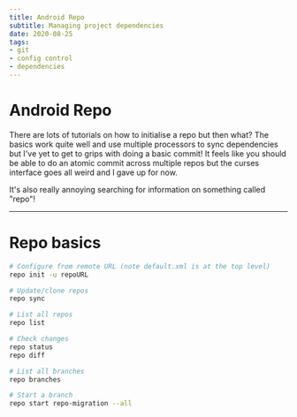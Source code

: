```yaml
---
title: Android Repo
subtitle: Managing project dependencies
date: 2020-08-25
tags:
- git
- config control
- dependencies
---
```


# Android Repo

There are lots of tutorials on how to initialise a repo but then what? The
basics work quite well and use multiple processors to sync dependencies but
I've yet to get to grips with doing a basic commit! It feels like you should be
able to do an atomic commit across multiple repos but the curses interface goes
all weird and I gave up for now.

It's also really annoying searching for information on something called "repo"!

---

# Repo basics
```bash
# Configure from remote URL (note default.xml is at the top level)
repo init -u repoURL

# Update/clone repos
repo sync

# List all repos
repo list

# Check changes
repo status
repo diff

# List all branches
repo branches

# Start a branch
repo start repo-migration --all
```
